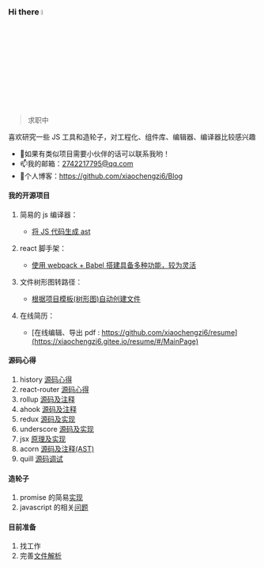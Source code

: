 ### Hi there <a href="https://github.com/xiaochengzi6/Blog"><img src="https://media.giphy.com/media/hvRJCLFzcasrR4ia7z/giphy.gif" width="5%"></a>
> 求职中 

喜欢研究一些 JS 工具和造轮子，对工程化、组件库、编辑器、编译器比较感兴趣

- 👯如果有类似项目需要小伙伴的话可以联系我哟！
- 📫我的邮箱：2742217795@qq.com
- 📝个人博客：https://github.com/xiaochengzi6/Blog
#### 我的开源项目
1. 简易的 js 编译器：
   - [将 JS 代码生成 ast](https://github.com/xiaochengzi6/simple-ast)

2. react 脚手架：
   - [使用 webpack + Babel 搭建具备多种功能，较为灵活](https://github.com/xiaochengzi6/Rx-pack)

3. 文件树形图转路径：
   - [根据项目模板(树形图)自动创建文件](https://github.com/xiaochengzi6/rx-file)

4. 在线简历：
   - [在线编辑、导出 pdf : https://github.com/xiaochengzi6/resume](https://xiaochengzi6.gitee.io/resume/#/MainPage)

#### 源码心得
1. history [源码心得](https://github.com/xiaochengzi6/history)
2. react-router [源码心得](https://github.com/xiaochengzi6/mini-react-router)
3. rollup [源码及注释](https://github.com/xiaochengzi6/pack)
4. ahook [源码及注释](https://github.com/xiaochengzi6/rx-hook)
5. redux [源码及实现](https://github.com/xiaochengzi6/react-redux-demo)
6. underscore [源码及实现](https://github.com/xiaochengzi6/rx-utils)
7. jsx [原理及实现](https://github.com/xiaochengzi6/jsx)
8. acorn [源码及注释(AST)](https://github.com/xiaochengzi6/rx-acorn)
9. quill [源码调试](https://github.com/xiaochengzi6/quill-scource-code)

#### 造轮子
1. promise 的简易[实现](https://github.com/xiaochengzi6/Promise)
2. javascript 的相关[问题](https://github.com/xiaochengzi6/javascript-demo)

#### 目前准备
1. 找工作
2. 完善[文件解析](https://github.com/xiaochengzi6/file-analyse)


<!--
**xiaochengzi6/xiaochengzi6** is a ✨ _special_ ✨ repository because its `README.md` (this file) appears on your GitHub profile.

Here are some ideas to get you started:

- 🔭 I’m currently working on ...
- 🌱 I’m currently learning ...
- 👯 I’m looking to collaborate on ...
- 🤔 I’m looking for help with ...
- 💬 Ask me about ...
- 📫 How to reach me: ...
- 😄 Pronouns: ...
- ⚡ Fun fact: ...
-->
